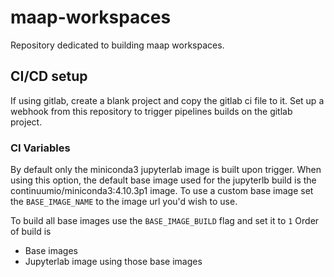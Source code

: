 # maap-workspaces
Repository dedicated to building maap workspaces. 

## CI/CD setup
If using gitlab, create a blank project and copy the gitlab ci file to it. 
Set up a webhook from this repository to trigger pipelines builds on the gitlab project. 

### CI Variables
By default only the miniconda3 jupyterlab image is built upon trigger.
When using this option, the default base image used for the jupyterlb build is the continuumio/miniconda3:4.10.3p1 image. 
To use a custom base image set the `BASE_IMAGE_NAME` to the image url you'd wish to use.

To build all base images use the `BASE_IMAGE_BUILD` flag and set it to `1`
Order of build is
- Base images
- Jupyterlab image using those base images 
